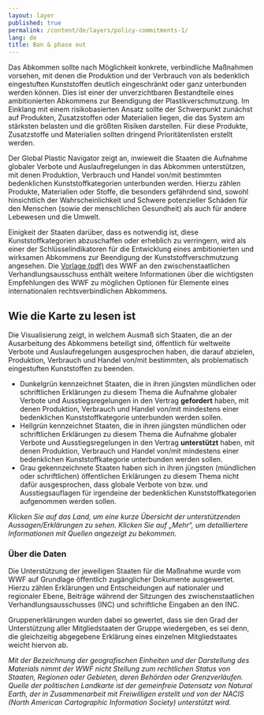 ```yaml
---
layout: layer
published: true
permalink: /content/de/layers/policy-commitments-1/
lang: de
title: Ban & phase out
---
```


Das Abkommen sollte nach Möglichkeit konkrete, verbindliche Maßnahmen vorsehen, mit denen die Produktion und der Verbrauch von als bedenklich eingestuften Kunststoffen deutlich eingeschränkt oder ganz unterbunden werden können. Dies ist einer der unverzichtbaren Bestandteile eines ambitionierten Abkommens zur Beendigung der Plastikverschmutzung. Im Einklang mit einem risikobasierten Ansatz sollte der Schwerpunkt zunächst auf Produkten, Zusatzstoffen oder Materialien liegen, die das System am stärksten belasten und die größten Risiken darstellen.  Für diese Produkte, Zusatzstoffe und Materialien sollten dringend Prioritätenlisten erstellt werden.

Der Global Plastic Navigator zeigt an, inwieweit die Staaten die Aufnahme globaler Verbote und Auslaufregelungen in das Abkommen unterstützen, mit denen Produktion, Verbrauch und Handel von/mit bestimmten bedenklichen Kunststoffkategorien unterbunden werden. Hierzu zählen Produkte, Materialien oder Stoffe, die besonders gefährdend sind, sowohl hinsichtlich der Wahrscheinlichkeit und Schwere potenzieller Schäden für den Menschen (sowie der menschlichen Gesundheit) als auch für andere Lebewesen und die Umwelt.

Einigkeit der Staaten darüber, dass es notwendig ist, diese Kunststoffkategorien abzuschaffen oder erheblich zu verringern, wird als einer der Schlüsselindikatoren für die Entwicklung eines ambitionierten und wirksamen Abkommens zur Beendigung der Kunststoffverschmutzung angesehen.  Die [Vorlage (pdf)](https://apps1.unep.org/resolutions/uploads/230106_wwfs_submission_on_potential_options_for_elements_towards_an_international_legally_binding_instrument_0.pdf) des WWF an den zwischenstaatlichen Verhandlungsausschuss enthält weitere Informationen über die wichtigsten Empfehlungen des WWF zu  möglichen Optionen für Elemente eines internationalen rechtsverbindlichen Abkommens.


## Wie die Karte zu lesen ist

Die Visualisierung zeigt, in welchem Ausmaß sich Staaten, die an der Ausarbeitung des Abkommens beteiligt sind, öffentlich für weltweite Verbote und Auslaufregelungen ausgesprochen haben, die darauf abzielen, Produktion, Verbrauch und Handel von/mit bestimmten, als problematisch eingestuften Kunststoffen zu beenden.

* Dunkelgrün kennzeichnet Staaten, die in ihren jüngsten mündlichen oder schriftlichen Erklärungen zu diesem Thema die Aufnahme globaler Verbote und Ausstiegsregelungen in den Vertrag **gefordert** haben, mit denen Produktion, Verbrauch und Handel von/mit mindestens einer bedenklichen Kunststoffkategorie unterbunden werden sollen.
* Hellgrün kennzeichnet Staaten, die in ihren jüngsten mündlichen oder schriftlichen Erklärungen zu diesem Thema die Aufnahme globaler Verbote und Ausstiegsregelungen in den Vertrag **unterstützt** haben, mit denen Produktion, Verbrauch und Handel von/mit mindestens einer bedenklichen Kunststoffkategorie unterbunden werden sollen.
* Grau gekennzeichnete Staaten haben sich in ihren jüngsten (mündlichen oder schriftlichen) öffentlichen Erklärungen zu diesem Thema nicht dafür ausgesprochen, dass globale Verbote von bzw. und Ausstiegsauflagen für irgendeine der bedenklichen Kunststoffkategorien aufgenommen werden sollen.

_Klicken Sie auf das Land, um eine kurze Übersicht der unterstützenden Aussagen/Erklärungen zu sehen. Klicken Sie auf „Mehr“, um detailliertere Informationen mit Quellen angezeigt zu bekommen._

### Über die Daten

Die Unterstützung der jeweiligen Staaten für die Maßnahme wurde vom WWF auf Grundlage öffentlich zugänglicher Dokumente ausgewertet. Hierzu zählen Erklärungen und Entscheidungen auf nationaler und regionaler Ebene, Beiträge während der Sitzungen des zwischenstaatlichen Verhandlungsausschusses (INC) und schriftliche Eingaben an den INC.

Gruppenerklärungen wurden dabei so gewertet, dass sie den Grad der Unterstützung aller Mitgliedstaaten der Gruppe wiedergeben, es sei denn, die gleichzeitig abgegebene Erklärung eines einzelnen Mitgliedstaates weicht hiervon ab.

_Mit der Bezeichnung der geografischen Einheiten und der Darstellung des Materials nimmt der WWF nicht Stellung zum rechtlichen Status von Staaten, Regionen oder Gebieten, deren Behörden oder Grenzverläufen. Quelle der politischen Landkarte ist der gemeinfreie Datensatz von Natural Earth, der in Zusammenarbeit mit Freiwilligen erstellt und von der NACIS (North American Cartographic Information Society) unterstützt wird._
